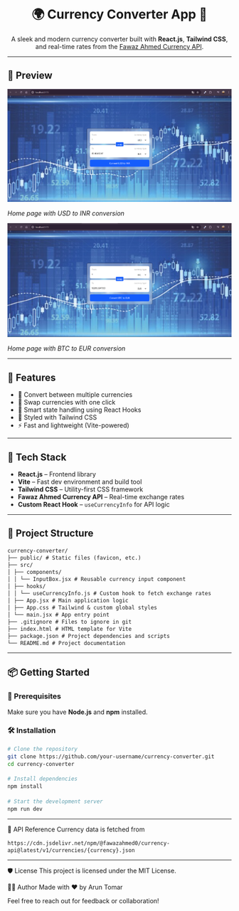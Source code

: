 <h1 align="center">🌍 Currency Converter App 💱</h1>

<p align="center">
  A sleek and modern currency converter built with <b>React.js</b>, <b>Tailwind CSS</b>, and real-time rates from the <a href="https://github.com/fawazahmed0/currency-api" target="_blank">Fawaz Ahmed Currency API</a>.
</p>

---

## 📸 Preview

![Currency Converter Screenshot 1](https://github.com/Arun-Tomar13/Currency-Convertor/blob/main/public/Preview1.png?raw=true) 

*Home page with USD to INR conversion*

![Currency Converter Screenshot 1](https://github.com/Arun-Tomar13/Currency-Convertor/blob/main/public/Preview2.png?raw=true) 

*Home page with BTC to EUR conversion*


---

## 🚀 Features

- 🔁 Convert between multiple currencies
- 🔄 Swap currencies with one click
- 🧠 Smart state handling using React Hooks
- 🎨 Styled with Tailwind CSS
- ⚡ Fast and lightweight (Vite-powered)

---

## 🧩 Tech Stack

- **React.js** – Frontend library
- **Vite** – Fast dev environment and build tool
- **Tailwind CSS** – Utility-first CSS framework
- **Fawaz Ahmed Currency API** – Real-time exchange rates
- **Custom React Hook** – `useCurrencyInfo` for API logic

---

## 📁 Project Structure

```
currency-converter/
├── public/ # Static files (favicon, etc.)
├── src/
│ ├── components/
│ │ └── InputBox.jsx # Reusable currency input component
│ ├── hooks/
│ │ └── useCurrencyInfo.js # Custom hook to fetch exchange rates
│ ├── App.jsx # Main application logic
│ ├── App.css # Tailwind & custom global styles
│ └── main.jsx # App entry point
├── .gitignore # Files to ignore in git
├── index.html # HTML template for Vite
├── package.json # Project dependencies and scripts
└── README.md # Project documentation
```
---

## 📦 Getting Started

### 🔧 Prerequisites

Make sure you have **Node.js** and **npm** installed.

### 🛠️ Installation

```bash
# Clone the repository
git clone https://github.com/your-username/currency-converter.git
cd currency-converter

# Install dependencies
npm install

# Start the development server
npm run dev

```
---

🧪 API Reference
Currency data is fetched from
```
https://cdn.jsdelivr.net/npm/@fawazahmed0/currency-api@latest/v1/currencies/{currency}.json
```

---

🛡 License
This project is licensed under the MIT License.

🙋‍♂️ Author
Made with ❤️ by Arun Tomar

Feel free to reach out for feedback or collaboration!
